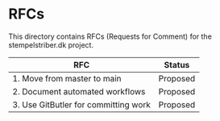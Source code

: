 # RFCs

This directory contains RFCs (Requests for Comment) for the stempelstriber.dk project.

| RFC | Status |
|---|---|
| 1. Move from master to main | Proposed |
| 2. Document automated workflows | Proposed |
| 3. Use GitButler for committing work | Proposed |
